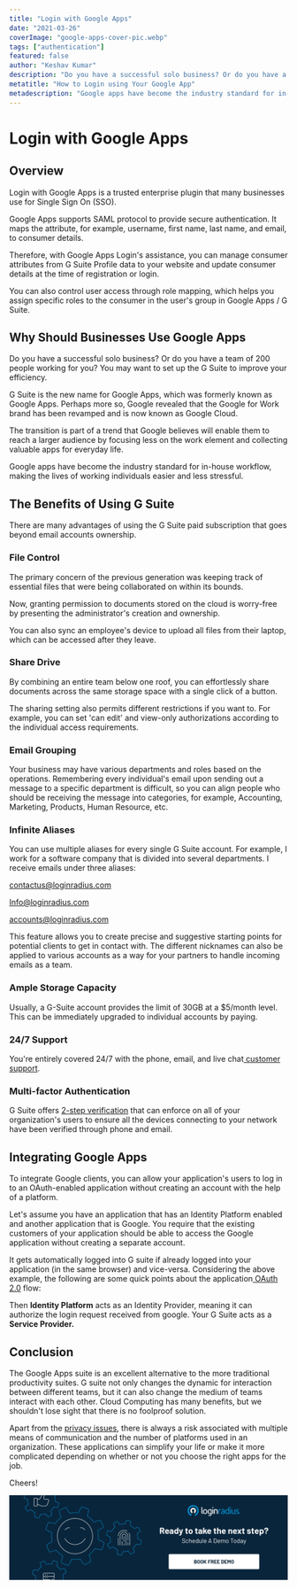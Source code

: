 ```yaml
---
title: "Login with Google Apps"
date: "2021-03-26"
coverImage: "google-apps-cover-pic.webp"
tags: ["authentication"]
featured: false
author: "Keshav Kumar"
description: "Do you have a successful solo business? Or do you have a team of 200 people working for you? You may want to set up the G Suite to improve your efficiency. Google apps have become the industry standard for in-house workflow, making the lives of working individuals easier and less stressful."
metatitle: "How to Login using Your Google App"
metadescription: "Google apps have become the industry standard for in-house workflow. Explore the benefits of Login with Google Apps and learn why businesses should use it."
---
```


# Login with Google Apps


## Overview

Login with Google Apps is a trusted enterprise plugin that many businesses use for Single Sign On (SSO). 

Google Apps supports SAML protocol to provide secure authentication. It maps the attribute, for example, username, first name, last name, and email, to consumer details. 

Therefore, with Google Apps Login's assistance, you can manage consumer attributes from G Suite Profile data to your website and update consumer details at the time of registration or login. 

You can also control user access through role mapping, which helps you assign specific roles to the consumer in the user's group in Google Apps / G Suite.


## Why Should Businesses Use Google Apps

Do you have a successful solo business? Or do you have a team of 200 people working for you? You may want to set up the G Suite to improve your efficiency.

G Suite is the new name for Google Apps, which was formerly known as Google Apps. Perhaps more so, Google revealed that the Google for Work brand has been revamped and is now known as Google Cloud.

The transition is part of a trend that Google believes will enable them to reach a larger audience by focusing less on the work element and collecting valuable apps for everyday life.

Google apps have become the industry standard for in-house workflow, making the lives of working individuals easier and less stressful.


## The Benefits of Using G Suite

There are many advantages of using the G Suite paid subscription that goes beyond email accounts ownership.

 


### **File Control**

The primary concern of the previous generation was keeping track of essential files that were being collaborated on within its bounds. 

Now, granting permission to documents stored on the cloud is worry-free by presenting the administrator's creation and ownership. 

You can also sync an employee's device to upload all files from their laptop, which can be accessed after they leave.


### **Share Drive**

By combining an entire team below one roof, you can effortlessly share documents across the same storage space with a single click of a button. 

The sharing setting also permits different restrictions if you want to. For example, you can set 'can edit' and view-only authorizations according to the individual access requirements.


### **Email Grouping**

Your business may have various departments and roles based on the operations. Remembering every individual's email upon sending out a message to a specific department is difficult, so you can align people who should be receiving the message into categories, for example, Accounting, Marketing, Products, Human Resource, etc.

 


### **Infinite Aliases**

You can use multiple aliases for every single G Suite account. For example, I work for a software company that is divided into several departments. I receive emails under three aliases:

contactus@loginradius.com

Info@loginradius.com

accounts@loginradius.com

This feature allows you to create precise and suggestive starting points for potential clients to get in contact with. The different nicknames can also be applied to various accounts as a way for your partners to handle incoming emails as a team.


### **Ample Storage Capacity**

Usually, a G-Suite account provides the limit of 30GB at a $5/month level. This can be immediately upgraded to individual accounts by paying.

 


### **24/7 Support**

You're entirely covered 24/7 with the phone, email, and live chat[ customer support](https://support.google.com/a/answer/1047213).


### **Multi-factor Authentication**

G Suite offers [2-step verification](https://www.loginradius.com/blog/identity/2021/01/how-to-setup-2fa-in-online-accounts/) that can enforce on all of your organization's users to ensure all the devices connecting to your network have been verified through phone and email.


## Integrating Google Apps

    

To integrate Google clients, you can allow your application's users to log in to an OAuth-enabled application without creating an account with the help of a platform. 

Let's assume you have an application that has an Identity Platform enabled and another application that is Google. You require that the existing customers of your application should be able to access the Google application without creating a separate account. 

It gets automatically logged into G suite if already logged into your application (in the same browser) and vice-versa. Considering the above example, the following are some quick points about the application[ OAuth 2.0](https://www.loginradius.com/blog/engineering/oauth2/) flow:

Then **Identity Platform** acts as an Identity Provider, meaning it can authorize the login request received from google. Your G Suite acts as a **Service Provider.**


## Conclusion

The Google Apps suite is an excellent alternative to the more traditional productivity suites. G suite not only changes the dynamic for interaction between different teams, but it can also change the medium of teams interact with each other. Cloud Computing has many benefits, but we shouldn't lose sight that there is no foolproof solution.

Apart from the [privacy issues](https://www.loginradius.com/customer-security/), there is always a risk associated with multiple means of communication and the number of platforms used in an organization. These applications can simplify your life or make it more complicated depending on whether or not you choose the right apps for the job.

Cheers!

[![book-a-demo-loginradius](../../assets/book-a-demo-loginradius.webp)](https://www.loginradius.com/contact-us?utm_source=blog&utm_medium=web&utm_campaign=login-with-google-apps)